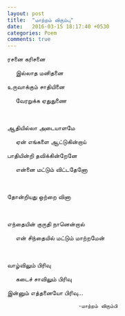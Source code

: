 ```yaml
---
layout: post
title:  "மாற்றம் விரும்பு"
date:   2016-03-15 18:17:40 +0530
categories: Poem
comments: true
---
```


ரசனை கரிசனை

&nbsp;&nbsp;&nbsp;&nbsp;&nbsp;இல்லாத மனிதனை

உருவாக்கும் சாதியினை

&nbsp;&nbsp;&nbsp;&nbsp;&nbsp;வேரறுக்க ஏதுதுணை

&nbsp;&nbsp;&nbsp;&nbsp;&nbsp;


ஆதியில்லா அடையாளமே

&nbsp;&nbsp;&nbsp;&nbsp;&nbsp;ஏன் எங்களை ஆட்டுகின்றாய்

பாதியின்றி தவிக்கின்றேனே

&nbsp;&nbsp;&nbsp;&nbsp;&nbsp;என்னை மட்டும் விட்டதேனோ

&nbsp;&nbsp;&nbsp;&nbsp;&nbsp;

தோன்றியது ஒற்றை வினா

&nbsp;&nbsp;&nbsp;&nbsp;&nbsp;


எந்தையின் குருதி நானென்றால்

&nbsp;&nbsp;&nbsp;&nbsp;&nbsp;என் சிந்தையில் மட்டும் மாற்றமேன்

&nbsp;&nbsp;&nbsp;&nbsp;&nbsp;


வாழ்விலும் பிரிவு

&nbsp;&nbsp;&nbsp;&nbsp;&nbsp;கடைச் சாவிலும் பிரிவு

இன்னும் எத்தனையோ பிரிவு…

                           -மாற்றம் விரும்பி
